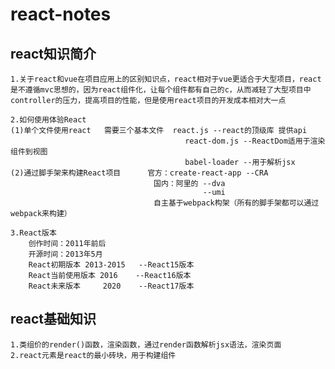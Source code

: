#  react-notes

## react知识简介
    1.关于react和vue在项目应用上的区别知识点，react相对于vue更适合于大型项目，react是不遵循mvc思想的，因为react组件化，让每个组件都有自己的c，从而减轻了大型项目中controller的压力，提高项目的性能，但是使用react项目的开发成本相对大一点

    2.如何使用体验React
    (1)单个文件使用react   需要三个基本文件  react.js --react的顶级库 提供api
                                           react-dom.js --ReactDom适用于渲染组件到视图
                                           babel-loader --用于解析jsx
    (2)通过脚手架来构建React项目      官方：create-react-app --CRA
                                    国内：阿里的 --dva
                                               --umi
                                    自主基于webpack构架（所有的脚手架都可以通过webpack来构建）

    3.React版本
        创作时间：2011年前后
        开源时间：2013年5月
        React初期版本 2013-2015   --React15版本
        React当前使用版本 2016    --React16版本
        React未来版本     2020    --React17版本

## react基础知识
    1.类组价的render()函数，渲染函数，通过render函数解析jsx语法，渲染页面
    2.react元素是react的最小砖块，用于构建组件